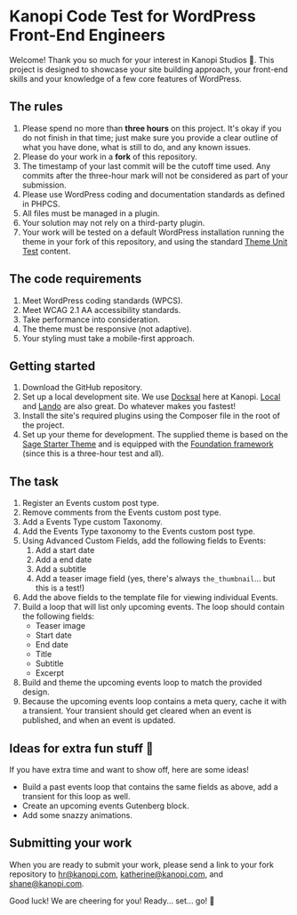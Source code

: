 # Kanopi Code Test for WordPress Front-End Engineers
Welcome! Thank you so much for your interest in Kanopi Studios :herb:. This project is designed to showcase your site building approach, your front-end skills and your knowledge of a few core features of WordPress.


## The rules
1. Please spend no more than **three hours** on this project. It's okay if you do not finish in that time; just make sure you provide a clear outline of what you have done, what is still to do, and any known issues.
2. Please do your work in a **fork** of this repository.
3. The timestamp of your last commit will be the cutoff time used. Any commits after the three-hour mark will not be considered as part of your submission.
4. Please use WordPress coding and documentation standards as defined in PHPCS.
5. All files must be managed in a plugin.
6. Your solution may not rely on a third-party plugin.
7. Your work will be tested on a default WordPress installation running the theme in your fork of this repository, and using the standard [Theme Unit Test](https://codex.wordpress.org/Theme_Unit_Test) content.

## The code requirements
1. Meet WordPress coding standards (WPCS).
2. Meet WCAG 2.1 AA accessibility standards.
3. Take performance into consideration.
4. The theme must be responsive (not adaptive).
5. Your styling must take a mobile-first approach.

## Getting started
1. Download the GitHub repository.
2. Set up a local development site. We use [Docksal](https://docksal.io/) here at Kanopi. [Local](https://localwp.com/) and [Lando](https://lando.dev/) are also great. Do whatever makes you fastest!
3. Install the site's required plugins using the Composer file in the root of the project.
4. Set up your theme for development. The supplied theme is based on the [Sage Starter Theme](https://roots.io/sage/) and is equipped with the [Foundation framework](https://get.foundation/) (since this is a three-hour test and all).


## The task
1. Register an Events custom post type.
2. Remove comments from the Events custom post type.
3. Add a Events Type custom Taxonomy.
4. Add the Events Type taxonomy to the Events custom post type.
5. Using Advanced Custom Fields, add the following fields to Events:
    1. Add a start date
    2. Add a end date
    3. Add a subtitle
    4. Add a teaser image field (yes, there's always `the_thumbnail`... but this is a test!)
6. Add the above fields to the template file for viewing individual Events.
7. Build a loop that will list only upcoming events. The loop should contain the following fields:
    * Teaser image
    * Start date
    * End date
    * Title
    * Subtitle
    * Excerpt
8. Build and theme the upcoming events loop to match the provided design.
9. Because the upcoming events loop contains a meta query, cache it with a transient. Your transient should get cleared when an event is published, and when an event is updated.

## Ideas for extra fun stuff :tada:
If you have extra time and want to show off, here are some ideas!
* Build a past events loop that contains the same fields as above, add a transient for this loop as well.
* Create an upcoming events Gutenberg block.
* Add some snazzy animations.

## Submitting your work
When you are ready to submit your work, please send a link to your fork repository to hr@kanopi.com, katherine@kanopi.com, and shane@kanopi.com.

Good luck! We are cheering for you! Ready... set... go! :checkered_flag:
